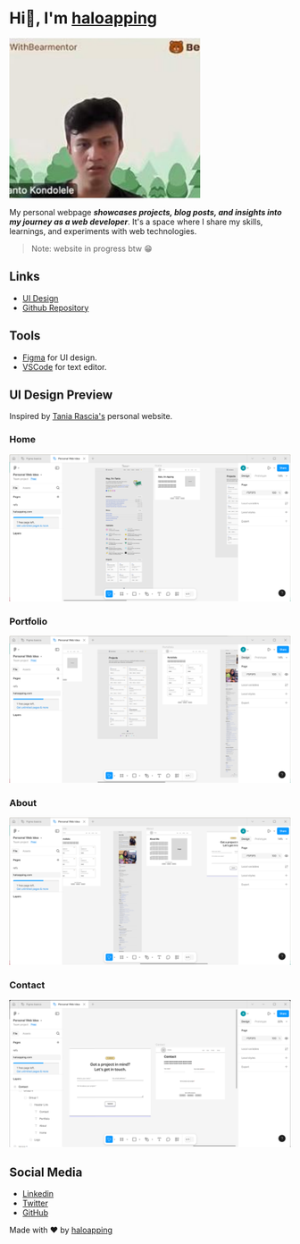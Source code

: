 # Hi👋, I'm [haloapping](haloapping.com)

![My Face when confused](images/apping.png)

My personal webpage **_showcases projects, blog posts, and insights into my journey as a web developer_**. It's a space where I share my skills, learnings, and experiments with web technologies.

> Note: website in progress btw 😁

## Links

- [UI Design](https://www.figma.com/design/QXV60ahwwv6cszD10B5QCV/haloapping.com?node-id=0-1&t=7tL5BIBDNvpqwVDd-1)
- [Github Repository](https://github.com/haloapping/haloapping.com)

## Tools

- [Figma](https://www.figma.com/) for UI design.
- [VSCode](https://code.visualstudio.com/) for text editor.

## UI Design Preview

Inspired by [Tania Rascia's](https://www.taniarascia.com/) personal website.

### Home

![home-page](images/home-page.png)

### Portfolio

![home-page](images/portfolio-page.png)

### About

![home-page](images/about-page.png)

### Contact

![home-page](images/contact-page.png)

## Social Media

- [Linkedin](https://www.linkedin.com/in/haloapping/)
- [Twitter](https://x.com/haloapping)
- [GitHub](https://github.com/haloapping)

Made with ❤️ by [haloapping](haloapping.com)
